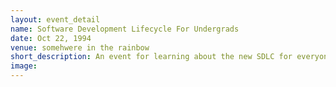 ```yaml
---
layout: event_detail
name: Software Development Lifecycle For Undergrads
date: Oct 22, 1994
venue: somehwere in the rainbow
short_description: An event for learning about the new SDLC for everyone who is studying at University of Limerick as an undergrad.
image:
---
```


